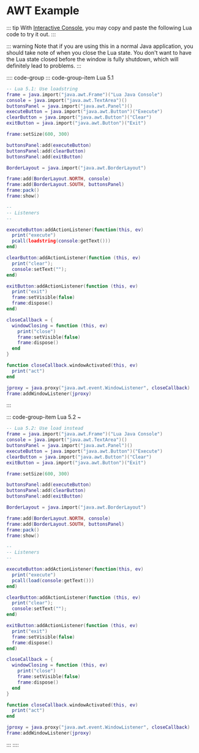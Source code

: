 # AWT Example

::: tip
With [Interactive Console](../console.md), you may copy and paste the following Lua code to try it out.
:::

::: warning
Note that if you are using this in a normal Java application, you should take note of when you close the Lua state. You don't want to have the Lua state closed before the window is fully shutdown, which will definitely lead to problems.
:::

:::: code-group
::: code-group-item Lua 5.1
```lua
-- Lua 5.1: Use loadstring
frame = java.import("java.awt.Frame")("Lua Java Console")
console = java.import("java.awt.TextArea")()
buttonsPanel = java.import("java.awt.Panel")()
executeButton = java.import("java.awt.Button")("Execute")
clearButton = java.import("java.awt.Button")("Clear")
exitButton = java.import("java.awt.Button")("Exit")

frame:setSize(600, 300)

buttonsPanel:add(executeButton)
buttonsPanel:add(clearButton)
buttonsPanel:add(exitButton)

BorderLayout = java.import("java.awt.BorderLayout")

frame:add(BorderLayout.NORTH, console)
frame:add(BorderLayout.SOUTH, buttonsPanel)
frame:pack()
frame:show()

--
-- Listeners
--

executeButton:addActionListener(function(this, ev)
  print("execute")
  pcall(loadstring(console:getText()))
end)

clearButton:addActionListener(function (this, ev)
  print("clear");
  console:setText("");
end)

exitButton:addActionListener(function (this, ev)
  print("exit")
  frame:setVisible(false)
  frame:dispose()
end)

closeCallback = {
  windowClosing = function (this, ev)
    print("close")
    frame:setVisible(false)
    frame:dispose()
  end
}

function closeCallback.windowActivated(this, ev)
  print("act")
end

jproxy = java.proxy("java.awt.event.WindowListener", closeCallback)
frame:addWindowListener(jproxy)
```
:::

::: code-group-item Lua 5.2 ~
```lua
-- Lua 5.2: Use load instead
frame = java.import("java.awt.Frame")("Lua Java Console")
console = java.import("java.awt.TextArea")()
buttonsPanel = java.import("java.awt.Panel")()
executeButton = java.import("java.awt.Button")("Execute")
clearButton = java.import("java.awt.Button")("Clear")
exitButton = java.import("java.awt.Button")("Exit")

frame:setSize(600, 300)

buttonsPanel:add(executeButton)
buttonsPanel:add(clearButton)
buttonsPanel:add(exitButton)

BorderLayout = java.import("java.awt.BorderLayout")

frame:add(BorderLayout.NORTH, console)
frame:add(BorderLayout.SOUTH, buttonsPanel)
frame:pack()
frame:show()

--
-- Listeners
--

executeButton:addActionListener(function(this, ev)
  print("execute")
  pcall(load(console:getText()))
end)

clearButton:addActionListener(function (this, ev)
  print("clear");
  console:setText("");
end)

exitButton:addActionListener(function (this, ev)
  print("exit")
  frame:setVisible(false)
  frame:dispose()
end)

closeCallback = {
  windowClosing = function (this, ev)
    print("close")
    frame:setVisible(false)
    frame:dispose()
  end
}

function closeCallback.windowActivated(this, ev)
  print("act")
end

jproxy = java.proxy("java.awt.event.WindowListener", closeCallback)
frame:addWindowListener(jproxy)
```
:::
::::
